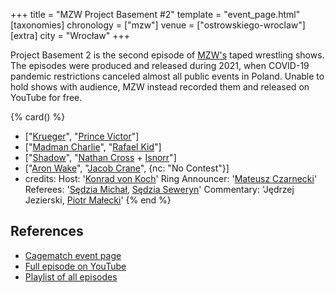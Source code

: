 +++
title = "MZW Project Basement #2"
template = "event_page.html"
[taxonomies]
chronology = ["mzw"]
venue = ["ostrowskiego-wroclaw"]
[extra]
city = "Wrocław"
+++

Project Basement 2 is the second episode of [MZW's](@/o/mzw.md) taped wrestling shows. The episodes were produced and released during 2021, when COVID-19 pandemic restrictions canceled almost all public events in Poland. Unable to hold shows with audience, MZW instead recorded them and released on YouTube for free.

{% card() %}
- ["[Krueger](@/w/olgierd.md)", "[Prince Victor](@/w/vic-golden.md)"]
- ["[Madman Charlie](@/w/madman-charlie.md)", "[Rafael Kid](@/w/rafael-kid.md)"]
- ["[Shadow](@/w/shadow.md)", "[Nathan Cross](@/w/gabriel-queen.md) + [Isnorr](@/w/isnorr.md)"]
- ["[Aron Wake](@/w/aron-wake.md)", "[Jacob Crane](@/w/jacob-crane.md)", {nc: "No
      Contest"}]
- credits:
    Host: '[Konrad von Koch](@/w/konrad-von-koch.md)'
    Ring Announcer: '[Mateusz Czarnecki](@/w/mateusz-czarnecki.md)'
    Referees: '[Sędzia Michał](@/w/sedzia-michal.md), [Sędzia Seweryn](@/w/sedzia-seweryn.md)'
    Commentary: 'Jędrzej Jezierski, [Piotr Małecki](@/w/piotr-malecki.md)'
{% end %}

## References

* [Cagematch event page](https://www.cagematch.net/?id=1&nr=322474)
* [Full episode on YouTube](https://www.youtube.com/watch?v=diZ2HqIib0U)
* [Playlist of all episodes](https://www.youtube.com/playlist?list=PL9jkhNR2Sx8gOYpibA7twIBHV7w3iyLB2)
